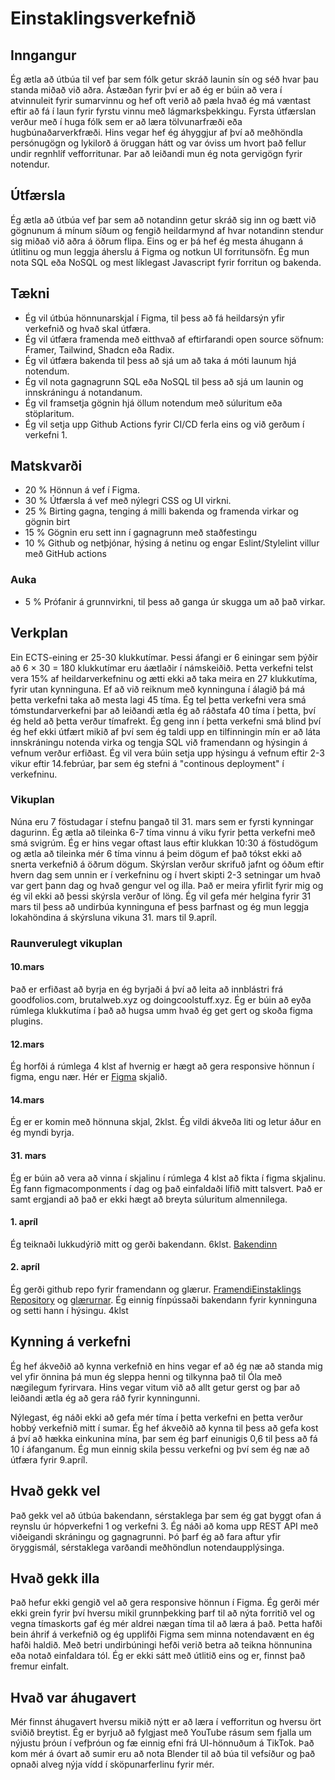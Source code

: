 # Einstaklingsverkefnið

## Inngangur
Ég ætla að útbúa til vef þar sem fólk getur skráð launin sín og séð hvar þau standa miðað við aðra. Ástæðan fyrir því er að ég er búin að vera í atvinnuleit fyrir sumarvinnu og hef oft verið að pæla hvað ég má væntast eftir að fá í laun fyrir fyrstu vinnu með lágmarksþekkingu. Fyrsta útfærslan verður með í huga fólk sem er að læra tölvunarfræði eða hugbúnaðarverkfræði. Hins vegar hef ég áhyggjur af því að meðhöndla persónugögn og lykilorð á öruggan hátt og var óviss um hvort það fellur undir regnhlíf vefforritunar. Þar að leiðandi mun ég nota gervigögn fyrir notendur. 

## Útfærsla
Ég ætla að útbúa vef þar sem að notandinn getur skráð sig inn og bætt við gögnunum á mínum síðum og fengið heildarmynd af hvar notandinn stendur sig miðað við aðra á öðrum flipa. Eins og er þá hef ég mesta áhugann á útlitinu og mun leggja áherslu á Figma og notkun UI forritunsöfn. Ég mun nota SQL eða NoSQL og mest líklegast Javascript fyrir forritun og bakenda. 
## Tækni
- Ég vil útbúa hönnunarskjal í Figma, til þess að fá heildarsýn yfir verkefnið og hvað skal útfæra.
- Ég vil útfæra framenda með eitthvað af eftirfarandi open source söfnum: Framer, Tailwind, Shadcn eða Radix.
- Ég vil útfæra bakenda til þess að sjá um að taka á móti launum hjá notendum.
- Ég vil nota gagnagrunn SQL eða NoSQL til þess að sjá um launin og innskráningu á notandanum.
- Ég vil framsetja gögnin hjá öllum notendum með súluritum eða stöplaritum.
- Ég vil setja upp Github Actions fyrir CI/CD ferla eins og við gerðum í verkefni 1.
## Matskvarði
- 20 % Hönnun á vef í Figma.
- 30 % Útfærsla á vef með nýlegri CSS og UI virkni.
- 25 % Birting gagna, tenging á milli bakenda og framenda virkar og gögnin birt
- 15 % Gögnin eru sett inn í gagnagrunn með staðfestingu
- 10 % Github og netþjónar, hýsing á netinu og engar Eslint/Stylelint villur með GitHub actions
### Auka
- 5 % Prófanir á grunnvirkni, til þess að ganga úr skugga um að það virkar. 

## Verkplan
Ein ECTS-eining er 25-30 klukkutímar. Þessi áfangi er 6 einingar sem þýðir að 6 $\times$ 30 = 180 klukkutímar eru áætlaðir í námskeiðið. Þetta verkefni telst vera 15\% af heildarverkefninu og ætti ekki að taka meira en 27 klukkutíma, fyrir utan kynninguna. Ef að við reiknum með kynninguna í álagið þá má þetta verkefni taka að mesta lagi 45 tíma. Ég tel þetta verkefni vera smá tómstundarverkefni þar að leiðandi ætla ég að ráðstafa 40 tíma í þetta, því ég held að þetta verður tímafrekt. Ég geng inn í þetta verkefni smá blind því ég hef ekki útfært mikið af því sem ég taldi upp en tilfinningin mín er að láta innskráningu notenda virka og tengja SQL við framendann og hýsingin á vefnum verður erfiðast. Ég vil vera búin setja upp hýsingu á vefnum eftir 2-3 vikur eftir 14.febrúar, þar sem ég stefni á "continous deployment" í verkefninu. 
### Vikuplan
Núna eru 7 föstudagar í stefnu þangað til 31. mars sem er fyrsti kynningar dagurinn. Ég ætla að tileinka 6-7 tíma vinnu á viku fyrir þetta verkefni með smá svigrúm. Ég er hins vegar oftast laus eftir klukkan 10:30 á föstudögum og ætla að tileinka mér 6 tíma vinnu á þeim dögum ef það tókst ekki að snerta verkefnið á öðrum dögum. Skýrslan verður skrifuð jafnt og óðum eftir hvern dag sem unnin er í verkefninu og í hvert skipti 2-3 setningar um hvað var gert þann dag og hvað gengur vel og illa. Það er meira yfirlit fyrir mig og ég vil ekki að þessi skýrsla verður of löng. Ég vil gefa mér helgina fyrir 31 mars til þess að undirbúa kynninguna ef þess þarfnast og ég mun leggja lokahöndina á skýrsluna vikuna 31. mars til 9.apríl. 

### Raunverulegt vikuplan

#### 10.mars
Það er erfiðast að byrja en ég byrjaði á því að leita að innblástri frá goodfolios.com, brutalweb.xyz og doingcoolstuff.xyz. Ég er búin að eyða rúmlega klukkutíma í það að hugsa umm hvað ég get gert og skoða figma  plugins.

#### 12.mars
Ég horfði á rúmlega 4 klst af hvernig er hægt að gera responsive hönnun í figma, engu nær.
Hér er [Figma](https://www.figma.com/proto/t8NEGNBTXelAvfJfPuYbMh/Vefforritun-einstaklings?node-id=0-1&t=NZ7ArYcktElpmvyP-1) skjalið. 

#### 14.mars
Ég er er komin með hönnuna skjal, 2klst. Ég vildi ákveða liti og letur áður en ég myndi byrja.

#### 31. mars
Ég er búin að vera að vinna í skjalinu í rúmlega 4 klst að fikta í figma skjalinu. 
Ég fann figmacomponments í dag og það einfaldaði lífið mitt talsvert. Það er samt ergjandi að það er ekki hægt að breyta súluritum almennilega. 

#### 1. apríl 
Ég teiknaði lukkudýrið mitt og gerði bakendann. 6klst.
[Bakendinn](https://einstaklingsverkefnid.onrender.com/)

#### 2. apríl 
Ég gerði github repo fyrir framendann og glærur. [FramendiEinstaklings Repository](https://github.com/KristinFrida/FramendiEinstaklings) og [glærurnar](https://www.canva.com/design/DAGjeowbbZE/urT6D_zM-bMtjPM-Yz52Lg/edit?utm_content=DAGjeowbbZE&utm_campaign=designshare&utm_medium=link2&utm_source=sharebutton). Ég einnig fínpússaði bakendann fyrir kynninguna og setti hann í hýsingu. 4klst


## Kynning á verkefni
Ég hef ákveðið að kynna verkefnið en hins vegar ef að ég næ að standa mig vel yfir önnina þá mun ég sleppa henni og tilkynna það til Óla með nægilegum fyrirvara. Hins vegar vitum við að allt getur gerst og þar að leiðandi ætla ég að gera ráð fyrir kynningunni.

Nýlegast, ég náði ekki að gefa mér tíma í þetta verkefni en þetta verður hobbý verkefnið mitt í sumar. Ég hef ákveðið að kynna til þess að gefa kost á því að hækka einkunina mína, þar sem ég þarf einunigis 0,6 til þess að fá 10 í áfanganum. Ég mun einnig skila þessu verkefni og því sem ég næ að útfæra fyrir 9.apríl. 

## Hvað gekk vel
Það gekk vel að útbúa bakendann, sérstaklega þar sem ég gat byggt ofan á reynslu úr hópverkefni 1 og verkefni 3. Ég náði að koma upp REST API með viðeigandi skráningu og gagnagrunni. Þó þarf ég að fara aftur yfir öryggismál, sérstaklega varðandi meðhöndlun notendaupplýsinga.

## Hvað gekk illa
Það hefur ekki gengið vel að gera responsive hönnun í Figma. Ég gerði mér ekki grein fyrir því hversu mikil grunnþekking þarf til að nýta forritið vel og vegna tímaskorts gaf ég mér aldrei nægan tíma til að læra á það. Þetta hafði bein áhrif á verkefnið og ég upplifði Figma sem minna notendavænt en ég hafði haldið. Með betri undirbúningi hefði verið betra að teikna hönnunina eða notað einfaldara tól. Ég er ekki sátt með útlitið eins og er, finnst það fremur einfalt. 

## Hvað var áhugavert
Mér finnst áhugavert hversu mikið nýtt er að læra í vefforritun og hversu ört sviðið breytist. Ég er byrjuð að fylgjast með YouTube rásum sem fjalla um nýjustu þróun í vefþróun og fæ einnig efni frá UI-hönnuðum á TikTok. Það kom mér á óvart að sumir eru að nota Blender til að búa til vefsíður og það opnaði alveg nýja vídd í sköpunarferlinu fyrir mér.